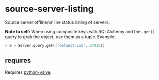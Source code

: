 source-server-listing
=====================

Source server offline/online status listing of servers.

**Note to self:** When using composite keys with SQLAlchemy and the `.get()` query to grab the object, use them as a tuple. Example:

```python
> a = Server.query.get(('defunct.com', 27015))
```

requires
--------

Requires [python-valve](https://github.com/Holiverh/python-valve).
